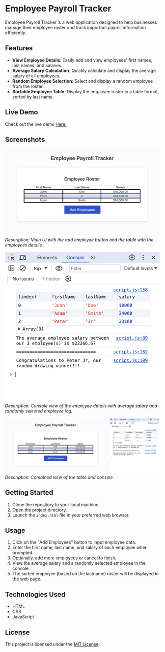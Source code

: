 # Employee Payroll Tracker

Employee Payroll Tracker is a web application designed to help businesses manage their employee roster and track important payroll information efficiently.

## Features

- **View Employee Details**: Easily add and view employees' first names, last names, and salaries.
- **Average Salary Calculation**: Quickly calculate and display the average salary of all employees.
- **Random Employee Selection**: Select and display a random employee from the roster.
- **Sortable Employee Table**: Display the employee roster in a table format, sorted by last name.

## Live Demo

Check out the live demo <a href="https://pradeepkhanal23.github.io/payroll-tracker/" target="_blank">Here.</a>

## Screenshots

![Main Page](./assets/screenshots/tracker-main.png)
_Description: Main UI with the add employee button and the table with the employees details._

![Console View](./assets/screenshots/tracker-console.png)
_Description: Console view of the employee details with average salary and randomly selected employee log._

![Main and Console view](./assets/screenshots/tracker-main-plus-console.png)
_Description: Combined view of the table and console._

## Getting Started

1. Clone the repository to your local machine.
2. Open the project directory.
3. Launch the `index.html` file in your preferred web browser.

## Usage

1. Click on the "Add Employees" button to input employee data.
2. Enter the first name, last name, and salary of each employee when prompted.
3. Optionally, add more employees or cancel to finish.
4. View the average salary and a randomly selected employee in the console.
5. The sorted employee (based on the lastname) roster will be displayed in the web page.

## Technologies Used

- HTML
- CSS
- JavaScript

## License

This project is licensed under the [MIT License](LICENSE).
